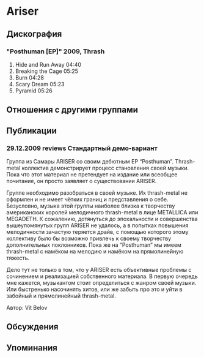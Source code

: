 # Ariser



## Дискография

### "Posthuman [EP]" 2009, Thrash

1. Hide and Run Away 04:40  
2. Breaking the Cage 05:25  
3. Burn 04:28  
4. Scary Dream 05:23  
5. Pyramid 05:26 


## Отношения с другими группами


## Публикации

### 29.12.2009 reviews Стандартный демо-вариант

<P>Группа из Самары ARISER со своим дебютным EP “Posthuman”. Thrash-metal коллектив демонстрирует процесс становления своей музыки. Пока что этот материал не претендует на издание или всеобщее почитание, он просто заявляет о существовании ARISER.</P>
<P>Группе необходимо разобраться в своей музыке. Их thrash-metal не оформлен и не имеет чётких границ и представления о себе. Безусловно, музыка этой группы наиболее близка к творчеству американских королей мелодичного thrash-metal в лице METALLICA или MEGADETH. К сожалению, дотянуться до эпохальности и совершенства вышеупомянутых групп ARISER не удалось, а в попытках повышения мелодичности зачастую теряется драйв, с помощью которого этому коллективу было бы возможно привлечь к своему творчеству дополнительных поклонников. Пока же на “Posthuman” мы имеем thrash-metal с намёком на мелодию и намёком на прямолинейную тяжесть.</P>
<P>Дело тут не только в том, что у ARISER есть объективные проблемы с сочинением и реализацией собственного материала. В первую очередь мне кажется, музыкантом стоит определиться с жанром своей музыки. Или быстренько насочинять хитов, или же забыть про это и уйти в забойный и прямолинейный thrash-metal.</P>
Автор: Vit Belov


## Обсуждения


## Упоминания

